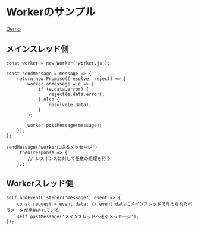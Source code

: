 # Workerのサンプル

[Demo](https://ryou.github.io/worker-sample/)

## メインスレッド側

```
const worker = new Worker('worker.js');

const sendMessage = message => {
    return new Promise((resolve, reject) => {
        worker.onmessage = e => {
            if (e.data.error) {
                reject(e.data.error);
            } else {
                resolve(e.data);
            }
        };

        worker.postMessage(message);
    });
};

sendMessage('workerに送るメッセージ')
    .then(response => {
        // レスポンスに対して任意の処理を行う
    });
```

## Workerスレッド側

```
self.addEventListener('message', event => {
    const request = event.data; // event.dataにメインスレッドで与えられたパラメータが格納されている
    self.postMessage('メインスレッドへ送るメッセージ');
});
```
